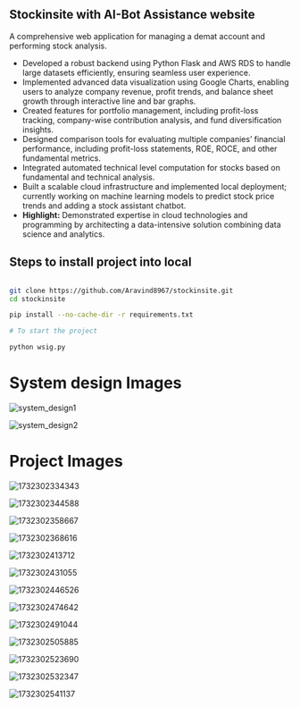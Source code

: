 ## Stockinsite with AI-Bot Assistance website


A comprehensive web application for managing a demat account and performing stock analysis.

* Developed a robust backend using Python Flask and AWS RDS to handle large datasets efficiently, ensuring seamless user experience.
* Implemented advanced data visualization using Google Charts, enabling users to analyze company revenue, profit trends, and balance sheet growth through interactive line and bar graphs.
* Created features for portfolio management, including profit-loss tracking, company-wise contribution analysis, and fund diversification insights.
* Designed comparison tools for evaluating multiple companies’ financial performance, including profit-loss statements, ROE, ROCE, and other fundamental metrics.
* Integrated automated technical level computation for stocks based on fundamental and technical analysis.
* Built a scalable cloud infrastructure and implemented local deployment; currently working on machine learning models to predict stock price trends and adding a stock assistant chatbot.
* **Highlight:** Demonstrated expertise in cloud technologies and programming by architecting a data-intensive solution combining data science and analytics.


## Steps to install project into local

```bash

git clone https://github.com/Aravind8967/stockinsite.git
cd stockinsite

pip install --no-cache-dir -r requirements.txt

# To start the project 

python wsig.py

```

# System design Images

![system_design1](image/README/system_design1.png)

![system_design2](image/README/system_design2.png)

# Project Images

![1732302334343](image/README/1732302334343.png)

![1732302344588](image/README/1732302344588.png)

![1732302358667](image/README/1732302358667.png)

![1732302368616](image/README/1732302368616.png)

![1732302413712](image/README/1732302413712.png)

![1732302431055](image/README/1732302431055.png)

![1732302446526](image/README/1732302446526.png)

![1732302474642](image/README/1732302474642.png)

![1732302491044](image/README/1732302491044.png)

![1732302505885](image/README/1732302505885.png)

![1732302523690](image/README/1732302523690.png)

![1732302532347](image/README/1732302532347.png)

![1732302541137](image/README/1732302541137.png)
